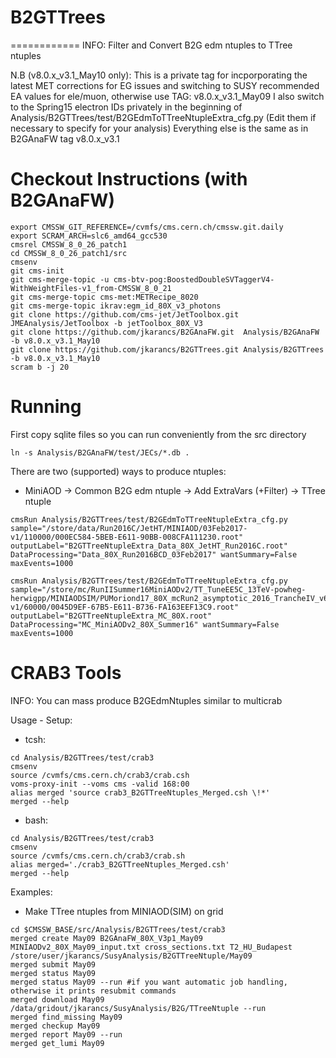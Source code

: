 # B2GTTrees
============
INFO: Filter and Convert B2G edm ntuples to TTree ntuples

N.B (v8.0.x_v3.1_May10 only): This is a private tag for incporporating the latest MET corrections for EG issues and
switching to SUSY recommended EA values for ele/muon, otherwise use TAG: v8.0.x_v3.1_May09
I also switch to the Spring15 electron IDs privately in the beginning of Analysis/B2GTTrees/test/B2GEdmToTTreeNtupleExtra_cfg.py
(Edit them if necessary to specify for your analysis)
Everything else is the same as in B2GAnaFW tag v8.0.x_v3.1

Checkout Instructions (with B2GAnaFW)
=====================================

```Shell
export CMSSW_GIT_REFERENCE=/cvmfs/cms.cern.ch/cmssw.git.daily
export SCRAM_ARCH=slc6_amd64_gcc530
cmsrel CMSSW_8_0_26_patch1
cd CMSSW_8_0_26_patch1/src
cmsenv
git cms-init
git cms-merge-topic -u cms-btv-pog:BoostedDoubleSVTaggerV4-WithWeightFiles-v1_from-CMSSW_8_0_21
git cms-merge-topic cms-met:METRecipe_8020
git cms-merge-topic ikrav:egm_id_80X_v3_photons
git clone https://github.com/cms-jet/JetToolbox.git JMEAnalysis/JetToolbox -b jetToolbox_80X_V3
git clone https://github.com/jkarancs/B2GAnaFW.git  Analysis/B2GAnaFW -b v8.0.x_v3.1_May10
git clone https://github.com/jkarancs/B2GTTrees.git Analysis/B2GTTrees -b v8.0.x_v3.1_May10
scram b -j 20
```

Running
=======

First copy sqlite files so you can run conveniently from the src directory
```Shell
ln -s Analysis/B2GAnaFW/test/JECs/*.db .
```

There are two (supported) ways to produce ntuples:

   * MiniAOD -> Common B2G edm ntuple -> Add ExtraVars (+Filter) -> TTree ntuple
```Shell
cmsRun Analysis/B2GTTrees/test/B2GEdmToTTreeNtupleExtra_cfg.py sample="/store/data/Run2016C/JetHT/MINIAOD/03Feb2017-v1/110000/000EC584-5BEB-E611-90BB-008CFA111230.root" outputLabel="B2GTTreeNtupleExtra_Data_80X_JetHT_Run2016C.root" DataProcessing="Data_80X_Run2016BCD_03Feb2017" wantSummary=False maxEvents=1000

cmsRun Analysis/B2GTTrees/test/B2GEdmToTTreeNtupleExtra_cfg.py sample="/store/mc/RunIISummer16MiniAODv2/TT_TuneEE5C_13TeV-powheg-herwigpp/MINIAODSIM/PUMoriond17_80X_mcRun2_asymptotic_2016_TrancheIV_v6-v1/60000/0045D9EF-67B5-E611-B736-FA163EEF13C9.root" outputLabel="B2GTTreeNtupleExtra_MC_80X.root" DataProcessing="MC_MiniAODv2_80X_Summer16" wantSummary=False maxEvents=1000
```

CRAB3 Tools
==========
INFO: You can mass produce B2GEdmNtuples similar to multicrab

Usage - Setup:
- tcsh:
```Shell
cd Analysis/B2GTTrees/test/crab3
cmsenv
source /cvmfs/cms.cern.ch/crab3/crab.csh
voms-proxy-init --voms cms -valid 168:00
alias merged 'source crab3_B2GTTreeNtuples_Merged.csh \!*'
merged --help
```

- bash:
```Shell
cd Analysis/B2GTTrees/test/crab3
cmsenv
source /cvmfs/cms.cern.ch/crab3/crab.sh
alias merged='./crab3_B2GTTreeNtuples_Merged.csh'
merged --help
```

Examples:

   * Make TTree ntuples from MINIAOD(SIM) on grid
```Shell
cd $CMSSW_BASE/src/Analysis/B2GTTrees/test/crab3
merged create May09 B2GAnaFW_80X_V3p1_May09 MINIAODv2_80X_May09_input.txt cross_sections.txt T2_HU_Budapest /store/user/jkarancs/SusyAnalysis/B2GTTreeNtuple/May09
merged submit May09
merged status May09
merged status May09 --run #if you want automatic job handling, otherwise it prints resubmit commands
merged download May09 /data/gridout/jkarancs/SusyAnalysis/B2G/TTreeNtuple --run
merged find_missing May09
merged checkup May09
merged report May09 --run
merged get_lumi May09
```
